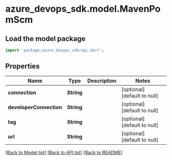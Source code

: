 # azure_devops_sdk.model.MavenPomScm

## Load the model package
```dart
import 'package:azure_devops_sdk/api.dart';
```

## Properties
Name | Type | Description | Notes
------------ | ------------- | ------------- | -------------
**connection** | **String** |  | [optional] [default to null]
**developerConnection** | **String** |  | [optional] [default to null]
**tag** | **String** |  | [optional] [default to null]
**url** | **String** |  | [optional] [default to null]

[[Back to Model list]](../README.md#documentation-for-models) [[Back to API list]](../README.md#documentation-for-api-endpoints) [[Back to README]](../README.md)


